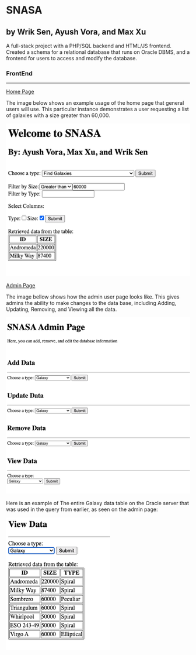 # SNASA
## by Wrik Sen, Ayush Vora, and Max Xu
A full-stack project with a PHP/SQL backend and HTML/JS frontend. 
Created a schema for a relational database that runs on Oracle DBMS, and a frontend for users to access and modify the database.

### FrontEnd
****
<ins>Home Page</ins>

The image below shows an example usage of the home page that general users will use. This particular instance demonstrates a user requesting a list of galaxies with a size greater than 60,000.

![FrontEnd(User Home page)](./images/Home_UI.png)

<ins>Admin Page</ins>

The image bellow shows how the admin user page looks like. This gives admins the ability to make changes to the data base, including Adding, Updating, Removing, and Viewing all the data.

![FrontEnd(User Admin page)](./images/Admin_UI.png)

Here is an example of The entire Galaxy data table on the Oracle server that was used in the query from earlier, as seen on the admin page:

![FrontEnd(User home page)](./images/Example_Data.png)
